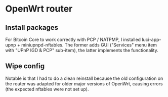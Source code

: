 # OpenWrt router

## Install packages

For Bitcoin Core to work correctly with PCP / NATPMP, I installed luci-app-upnp + miniupnpd-nftables. The former adds GUI ("Services" menu item with "UPnP IGD & PCP" sub-item), the latter implements the functionality.

## Wipe config

Notable is that I had to do a clean reinstall because the old configuration on the router was adapted for older major versions of OpenWrt, causing errors (the expected nftables were not set up).
